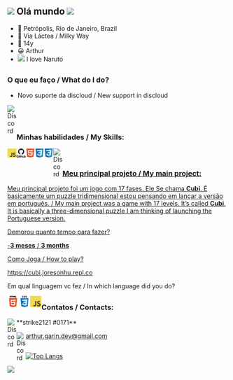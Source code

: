 ## <img src="https://i.imgur.com/qfRWQvB.gif" width="24px"> Olá mundo <img src="https://i.imgur.com/qfRWQvB.gif" width="24px">

 - 🚩 Petrópolis, Rio de Janeiro, Brazil
 - 🌌 Via Láctea / Milky Way
 - 👦 14y
 - 😀 Arthur
 - <img src="https://upload.wikimedia.org/wikipedia/commons/thumb/a/ab/Simbolo_konoha.svg/768px-Simbolo_konoha.svg.png" width="24px"> I love Naruto

 
 

 
##
 
### O que eu faço / What do I do?
 
 
 - Novo suporte da discloud / New support in discloud <a href="https://discloudbot.com/">
  <img align="left" alt="Discord" width="21px" src="https://avatars2.githubusercontent.com/u/52298750?s=200&v=4" />
</a>
 
 <br />
 <br />
 
 
 ##




### Minhas habilidades / My Skills:
<a href="https://pt.wikipedia.org/wiki/JavaScript">
  <img align="left" alt="Discord" width="21px" src="https://raw.githubusercontent.com/devicons/devicon/master/icons/javascript/javascript-original.svg" />


<a href="https://github.com">
  <img align="left" alt="Discord" width="21px" src="https://raw.githubusercontent.com/devicons/devicon/master/icons/github/github-original-wordmark.svg" />




<a href="https://pt.wikipedia.org/wiki/HTML#">
  <img align="left" alt="Discord" width="21px" src="https://raw.githubusercontent.com/devicons/devicon/master/icons/html5/html5-original.svg" />



<a href="https://pt.wikipedia.org/wiki/Cascading_Style_Sheets">
  <img align="left" alt="Discord" width="21px" src="https://raw.githubusercontent.com/devicons/devicon/master/icons/css3/css3-original.svg" />
 
 
 
<a href="https://pt.wikipedia.org/wiki/Cascading_Style_Sheets">
  <img align="left" alt="Discord" width="21px" src="https://raw.githubusercontent.com/devicons/devicon/master/icons/css3/css3-original.svg" />
 





<a href="hhttps://pt.wikipedia.org/wiki/Visual_Studio_Code">
  <img align="left" alt="Discord" width="21px" src="https://emoji.gg/assets/emoji/2022_vs_code_rainbow.gif" />
 
 <br />
 
 ##

### Meu principal projeto / My main project:

Meu principal projeto foi um jogo com 17 fases. Ele Se chama **Cubi**. É basicamente um puzzle tridimensional estou pensando em lançar a versão em português. / My main project was a game with 17 levels. It’s called **Cubi**. It is basically a three-dimensional puzzle I am thinking of launching the Portuguese version.

Demorou quanto tempo para fazer?

-**3 meses** / **3 months**

Como Joga / How to play?

https://cubi.joresonhu.repl.co

Em qual linguagem vc fez / In which language did you do?

<img align="left" alt="HTML5" width="26px" src="https://raw.githubusercontent.com/github/explore/80688e429a7d4ef2fca1e82350fe8e3517d3494d/topics/html/html.png" /> 




<img align="left" alt="CSS3" width="26px" src="https://raw.githubusercontent.com/github/explore/80688e429a7d4ef2fca1e82350fe8e3517d3494d/topics/css/css.png" /> 




<img align="left" alt="JavaScript" width="26px" src="https://raw.githubusercontent.com/github/explore/80688e429a7d4ef2fca1e82350fe8e3517d3494d/topics/javascript/javascript.png" />


##


### Contatos / Contacts:
 <a href="https://discord.gg/strike2121#0171">
  <img align="left" alt="Discord" width="21px" src="https://raw.githubusercontent.com/anuraghazra/anuraghazra/master/assets/discord-round.svg" />
</a> **strike2121 #0171**

 <a href="arthur.garin.dev@gmail.com
">
  <img align="left" alt="Discord" width="21px" src="https://lh3.googleusercontent.com/TEYCpDdqgEp18E9Nbjm30j9tOB4ebLWZzcvWTY4jMcWEglTolfRxq6Bo4R0Rn0XHqF9hkRSoF3vmwpohsDDZsoaqRQ=w128-h128-e365-rj-sc0x00ffffff" />
</a> arthur.garin.dev@gmail.com


##

[![Top Langs](https://github-readme-stats.vercel.app/api/top-langs/?username=Strike21)](https://github.com/Strike21)

![](https://github-readme-stats.vercel.app/api?username=Strike21&show_icons=true&theme=transparent)

 
